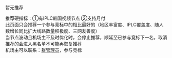 暂无推荐                

推荐硬指标：①有IPLC韩国视频节点 ②支持月付                 
此页面只会推荐一个参与竞标中的相比最好的（地区丰富度、IPLC覆盖度、随人数增长同比扩大线路数量积极度、三网友善度）                    
当节点波动且机场主不及时优化时，会停止推荐，顺延至已参与竞标下一名，取消推荐的会进入黑名单不可能再恢复推荐               
机场主可以联系：[群管理员](https://t.me/wefuxkgfw)，参与竞标                 
